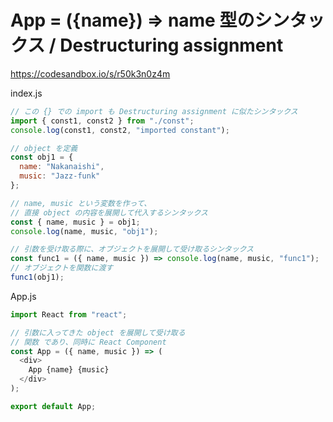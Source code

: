 # App = ({name}) => name 型のシンタックス / Destructuring assignment

https://codesandbox.io/s/r50k3n0z4m

index.js

```js
// この {} での import も Destructuring assignment に似たシンタックス
import { const1, const2 } from "./const";
console.log(const1, const2, "imported constant");

// object を定義
const obj1 = {
  name: "Nakanaishi",
  music: "Jazz-funk"
};

// name, music という変数を作って、
// 直接 object の内容を展開して代入するシンタックス
const { name, music } = obj1;
console.log(name, music, "obj1");

// 引数を受け取る際に、オブジェクトを展開して受け取るシンタックス
const func1 = ({ name, music }) => console.log(name, music, "func1");
// オブジェクトを関数に渡す
func1(obj1);
```

App.js

```js
import React from "react";

// 引数に入ってきた object を展開して受け取る
// 関数 であり、同時に React Component
const App = ({ name, music }) => (
  <div>
    App {name} {music}
  </div>
);

export default App;

```